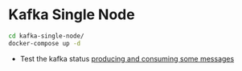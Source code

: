 # Kafka Single Node

```bash
cd kafka-single-node/
docker-compose up -d
```

- Test the kafka status [producing and consuming some messages](https://github.com/JinnaBalu/docker-kafka/blob/main/ProduceConsoleMessage.md#produce-message-from-console)